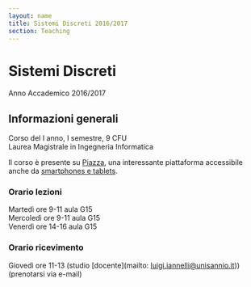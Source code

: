 ```yaml
---
layout: name
title: Sistemi Discreti 2016/2017
section: Teaching
---
```


Sistemi Discreti
====================

Anno Accademico 2016/2017


Informazioni generali
----------------------

Corso del I anno, I semestre, 9 CFU  
Laurea Magistrale in Ingegneria Informatica 

Il corso è presente su [Piazza](http://piazza.com/unisannio.it/fall2016/sd), una interessante piattaforma accessibile anche da [smartphones e tablets](https://piazza.com/product/mobile). 

### **Orario lezioni**  
Martedì ore 9-11 aula G15  
Mercoledì ore 9-11 aula G15   
Venerdì ore 14-16 aula G15  

### **Orario ricevimento**  
Giovedì ore 11-13 (studio [docente](mailto: luigi.iannelli@unisannio.it)) (prenotarsi via e-mail) 

<!-- [Quaderno del corso](http://www.ing.unisannio.it/iannelli/_newsite/teaching/2014-CA/CA-2014-cpn) -->
